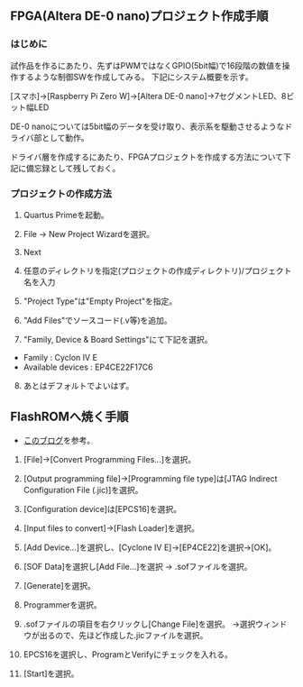 ## FPGA(Altera DE-0 nano)プロジェクト作成手順

### はじめに
試作品を作るにあたり、先ずはPWMではなくGPIO(5bit幅)で16段階の数値を操作するような制御SWを作成してみる。
下記にシステム概要を示す。

[スマホ]->[Raspberry Pi Zero W]->[Altera DE-0 nano]->7セグメントLED、8ビット幅LED

DE-0 nanoについては5bit幅のデータを受け取り、表示系を駆動させるようなドライバ部として動作。

ドライバ層を作成するにあたり、FPGAプロジェクトを作成する方法について下記に備忘録として残しておく。

### プロジェクトの作成方法
1. Quartus Primeを起動。

2. File -> New Project Wizardを選択。

3. Next

4. 任意のディレクトリを指定(プロジェクトの作成ディレクトリ)/プロジェクト名を入力

5. "Project Type"は"Empty Project"を指定。

6. "Add Files"でソースコード(.v等)を追加。

7. "Family, Device & Board Settings"にて下記を選択。
  - Family : Cyclon IV E
  - Available devices : EP4CE22F17C6

8. あとはデフォルトでよいはず。


## FlashROMへ焼く手順
- [このブログ](https://ehbtj.com/electronics/memo-de0-nano/)を参考。

1. [File]->[Convert Programming Files...]を選択。

2. [Output programming file]->[Programming file type]は[JTAG Indirect Configuration File (.jic)]を選択。

3. [Configuration device]は[EPCS16]を選択。

4. [Input files to convert]->[Flash Loader]を選択。

5. [Add Device...]を選択し、[Cyclone Ⅳ E]->[EP4CE22]を選択->[OK]。

6. [SOF Data]を選択し[Add File...]を選択 -> .sofファイルを選択。

7. [Generate]を選択。

8. Programmerを選択。

9. .sofファイルの項目を右クリックし[Change File]を選択。
   ->選択ウィンドウが出るので、先ほど作成した.jicファイルを選択。

10. EPCS16を選択し、ProgramとVerifyにチェックを入れる。

11. [Start]を選択。